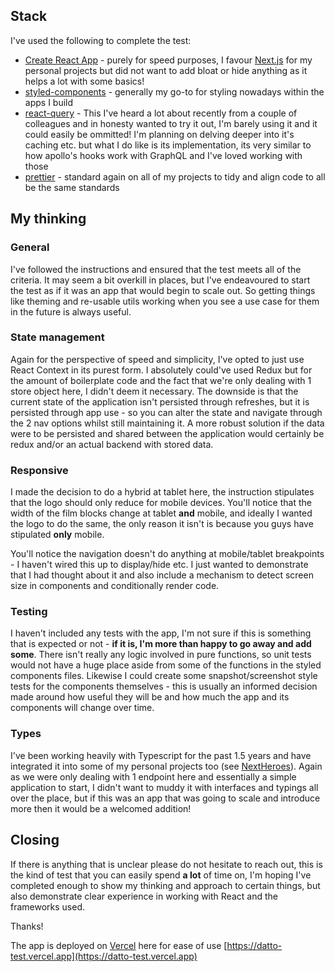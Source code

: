 ## Stack

I've used the following to complete the test:

- [Create React App](https://github.com/facebook/create-react-app) - purely for speed purposes, I favour [Next.js](https://nextjs.org/) for my personal projects but did not want to add bloat or hide anything as it helps a lot with some basics!
- [styled-components](https://styled-components.com/) - generally my go-to for styling nowadays within the apps I build
- [react-query](https://github.com/tannerlinsley/react-query) - This I've heard a lot about recently from a couple of colleagues and in honesty wanted to try it out, I'm barely using it and it could easily be ommitted! I'm planning on delving deeper into it's caching etc. but what I do like is its implementation, its very similar to how apollo's hooks work with GraphQL and I've loved working with those
- [prettier](https://prettier.io/) - standard again on all of my projects to tidy and align code to all be the same standards 

## My thinking

### General
I've followed the instructions and ensured that the test meets all of the criteria. It may seem a bit overkill in places, but I've endeavoured to start the test as if it was an app that would begin to scale out. So getting things like theming and re-usable utils working when you see a use case for them in the future is always useful.

### State management

Again for the perspective of speed and simplicity, I've opted to just use React Context in its purest form. I absolutely could've used Redux but for the amount of boilerplate code and the fact that we're only dealing with 1 store object here, I didn't deem it necessary. The downside is that the current state of the application isn't persisted through refreshes, but it is persisted through app use - so you can alter the state and navigate through the 2 nav options whilst still maintaining it. A more robust solution if the data were to be persisted and shared between the application would certainly be redux and/or an actual backend with stored data.

### Responsive

I made the decision to do a hybrid at tablet here, the instruction stipulates that the logo should only reduce for mobile devices. You'll notice that the width of the film blocks change at tablet **and** mobile, and ideally I wanted the logo to do the same, the only reason it isn't is because you guys have stipulated **only** mobile.

You'll notice the navigation doesn't do anything at mobile/tablet breakpoints - I haven't wired this up to display/hide etc. I just wanted to demonstrate that I had thought about it and also include a mechanism to detect screen size in components and conditionally render code. 

### Testing

I haven't included any tests with the app, I'm not sure if this is something that is expected or not - **if it is, I'm more than happy to go away and add some**. There isn't really any logic involved in pure functions, so unit tests would not have a huge place aside from some of the functions in the styled components files. Likewise I could create some snapshot/screenshot style tests for the components themselves - this is usually an informed decision made around how useful they will be and how much the app and its components will change over time.  

### Types

I've been working heavily with Typescript for the past 1.5 years and have integrated it into some of my personal projects too (see [NextHeroes](https://github.com/japhex/NextHeroes)). Again as we were only dealing with 1 endpoint here and essentially a simple application to start, I didn't want to muddy it with interfaces and typings all over the place, but if this was an app that was going to scale and introduce more then it would be a welcomed addition!

## Closing

If there is anything that is unclear please do not hesitate to reach out, this is the kind of test that you can easily spend **a lot** of time on, I'm hoping I've completed enough to show my thinking and approach to certain things, but also demonstrate clear experience in working with React and the frameworks used.

Thanks!

The app is deployed on [Vercel](https://vercel.com/) here for ease of use [https://datto-test.vercel.app](https://datto-test.vercel.app)